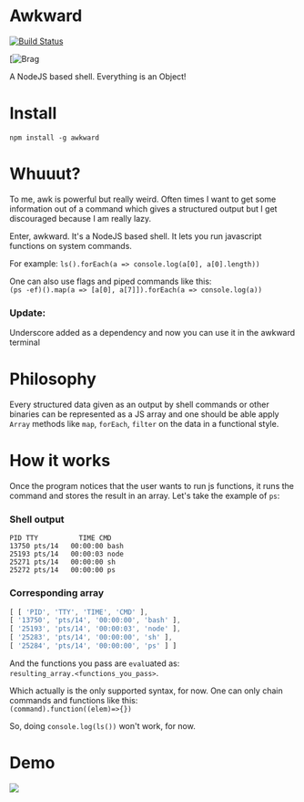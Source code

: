 # Awkward
[![Build Status](https://travis-ci.org/iostreamer-X/Awkward.png)](https://travis-ci.org/iostreamer-X/Awkward)

[![Brag](https://labs.turbo.run/git-brag?repo=Awkward&user=iostreamer-X&maxn-3000)

A NodeJS based shell. Everything is an Object!

# Install

`npm install -g awkward`

# Whuuut?
To me, awk is powerful but really weird. Often times I want to get some information
out of a command which gives a structured output but I get discouraged because
I am really lazy.

Enter, awkward. It's a NodeJS based shell. It lets you run
javascript functions on system commands.

For example:
`ls().forEach(a => console.log(a[0], a[0].length))`

One can also use flags and piped commands like this:
<br/>
`(ps -ef)().map(a => [a[0], a[7]]).forEach(a => console.log(a))`

### Update:

Underscore added as a dependency and now you can use it in the awkward terminal


# Philosophy

Every structured data given as an output by shell commands or other
binaries can be represented as a JS array and one should be able apply
`Array` methods like `map`, `forEach`, `filter` on the data in a functional style.


# How it works
Once the program notices that the user wants to run js functions, it runs the command
and stores the result in an array. Let's take the example of `ps`:

### Shell output
``` shell
PID TTY          TIME CMD
13750 pts/14   00:00:00 bash
25193 pts/14   00:00:03 node
25271 pts/14   00:00:00 sh
25272 pts/14   00:00:00 ps
```

### Corresponding array
``` js
[ [ 'PID', 'TTY', 'TIME', 'CMD' ],
[ '13750', 'pts/14', '00:00:00', 'bash' ],
[ '25193', 'pts/14', '00:00:03', 'node' ],
[ '25283', 'pts/14', '00:00:00', 'sh' ],
[ '25284', 'pts/14', '00:00:00', 'ps' ] ]
```

And the functions you pass are `eval`uated as:
<br/>
 `resulting_array.<functions_you_pass>`.

Which actually is the only supported syntax, for now. One can only chain
commands and functions like this:
<br/>
`(command).function((elem)=>{})`

So, doing `console.log(ls())` won't work, for now.  

# Demo

<a href="https://asciinema.org/a/df856vl97no487ax0ykb39vzq" target="_blank"><img src="https://asciinema.org/a/df856vl97no487ax0ykb39vzq.png" /></a>
